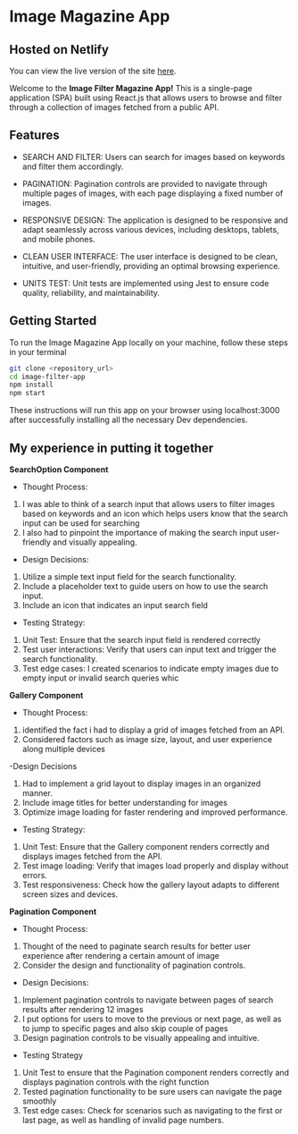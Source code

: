 # Image Magazine App

## Hosted on Netlify

You can view the live version of the site [here](https://image-magazine-app.netlify.app).

Welcome to the **Image Filter Magazine App!** This is a single-page application (SPA) built using React.js that allows users to browse and filter through a collection of images fetched from a public API.

## Features

- SEARCH AND FILTER: Users can search for images based on keywords and filter them accordingly.

- PAGINATION: Pagination controls are provided to navigate through multiple pages of images, with each page displaying a fixed number of images.

- RESPONSIVE DESIGN: The application is designed to be responsive and adapt seamlessly across various devices, including desktops, tablets, and mobile phones.

- CLEAN USER INTERFACE: The user interface is designed to be clean, intuitive, and user-friendly, providing an optimal browsing experience.

- UNITS TEST: Unit tests are implemented using Jest to ensure code quality, reliability, and maintainability.

## Getting Started

To run the Image Magazine App locally on your machine, follow these steps in your terminal

```bash
git clone <repository_url>
cd image-filter-app
npm install
npm start
```

These instructions will run this app on your browser using localhost:3000 after successfully installing all the necessary Dev dependencies.

## My experience in putting it together

**SearchOption Component**

- Thought Process:

1. I was able to think of a search input that allows users to filter images based on keywords and an icon which helps users know that the search input can be used for searching
2. I also had to pinpoint the importance of making the search input user-friendly and visually appealing.

- Design Decisions:

1. Utilize a simple text input field for the search functionality.
2. Include a placeholder text to guide users on how to use the search input.
3. Include an icon that indicates an input search field

- Testing Strategy:

1. Unit Test: Ensure that the search input field is rendered correctly
2. Test user interactions: Verify that users can input text and trigger the search functionality.
3. Test edge cases: I created scenarios to indicate empty images due to empty input or invalid search queries whic

**Gallery Component**

- Thought Process:

1. identified the fact i had to display a grid of images fetched from an API.
2. Considered factors such as image size, layout, and user experience along multiple devices

-Design Decisions

1. Had to implement a grid layout to display images in an organized manner.
2. Include image titles for better understanding for images
3. Optimize image loading for faster rendering and improved performance.

- Testing Strategy:

1. Unit Test: Ensure that the Gallery component renders correctly and displays images fetched from the API.
2. Test image loading: Verify that images load properly and display without errors.
3. Test responsiveness: Check how the gallery layout adapts to different screen sizes and devices.

**Pagination Component**

- Thought Process:

1. Thought of the need to paginate search results for better user experience after rendering a certain amount of image
2. Consider the design and functionality of pagination controls.

- Design Decisions:

1. Implement pagination controls to navigate between pages of search results after rendering 12 images
2. I put options for users to move to the previous or next page, as well as to jump to specific pages and also skip couple of pages
3. Design pagination controls to be visually appealing and intuitive.

- Testing Strategy

1. Unit Test to ensure that the Pagination component renders correctly and displays pagination controls with the right function
2. Tested pagination functionality to be sure users can navigate the page smoothly
3. Test edge cases: Check for scenarios such as navigating to the first or last page, as well as handling of invalid page numbers.
